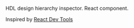 HDL design hierarchy inspector. React component.

Inspired by [React Dev Tools](https://reactjs.org/blog/2019/08/15/new-react-devtools.html)
